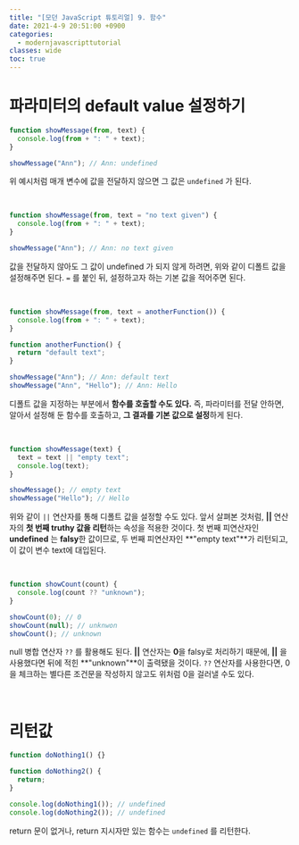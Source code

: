 ```yaml
---
title: "[모던 JavaScript 튜토리얼] 9. 함수"
date: 2021-4-9 20:51:00 +0900
categories:
  - modernjavascripttutorial
classes: wide
toc: true
---
```


# 파라미터의 default value 설정하기

```jsx
function showMessage(from, text) {
  console.log(from + ": " + text);
}

showMessage("Ann"); // Ann: undefined
```

위 예시처럼 매개 변수에 값을 전달하지 않으면 그 값은 `undefined` 가 된다.

<br>

```jsx
function showMessage(from, text = "no text given") {
  console.log(from + ": " + text);
}

showMessage("Ann"); // Ann: no text given
```

값을 전달하지 않아도 그 값이 undefined 가 되지 않게 하려면, 위와 같이 디폴트 값을 설정해주면 된다. `=` 를 붙인 뒤, 설정하고자 하는 기본 값을 적어주면 된다.

<br>

```jsx
function showMessage(from, text = anotherFunction()) {
  console.log(from + ": " + text);
}

function anotherFunction() {
  return "default text";
}

showMessage("Ann"); // Ann: default text
showMessage("Ann", "Hello"); // Ann: Hello
```

디폴트 값을 지정하는 부분에서 **함수를 호출할 수도 있다.** 즉, 파라미터를 전달 안하면, 알아서 설정해 둔 함수를 호출하고, **그 결과를 기본 값으로 설정**하게 된다.

<br>

```jsx
function showMessage(text) {
  text = text || "empty text";
  console.log(text);
}

showMessage(); // empty text
showMessage("Hello"); // Hello
```

위와 같이 `||` 연산자를 통해 디폴트 값을 설정할 수도 있다. 앞서 살펴본 것처럼, **\|\|** 연산자의 **첫 번째 truthy 값을 리턴**하는 속성을 적용한 것이다. 첫 번째 피연산자인 **undefined** 는 **falsy**한 값이므로, 두 번째 피연산자인 **"empty text"**가 리턴되고, 이 값이 변수 text에 대입된다.

<br>

```jsx
function showCount(count) {
  console.log(count ?? "unknown");
}

showCount(0); // 0
showCount(null); // unknwon
showCount(); // unknown
```

null 병합 연산자 `??` 를 활용해도 된다. **\|\|** 연산자는 **0**을 falsy로 처리하기 때문에, **\|\|** 을 사용했다면 뒤에 적힌 **"unknown"**이 출력됐을 것이다. `??` 연산자를 사용한다면, 0을 체크하는 별다른 조건문을 작성하지 않고도 위처럼 0을 걸러낼 수도 있다.

<br>

# 리턴값

```jsx
function doNothing1() {}

function doNothing2() {
  return;
}

console.log(doNothing1()); // undefined
console.log(doNothing2()); // undefined
```

return 문이 없거나, return 지시자만 있는 함수는 `undefined` 를 리턴한다.
